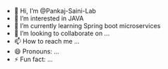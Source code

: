 - 👋 Hi, I’m @Pankaj-Saini-Lab
- 👀 I’m interested in JAVA 
- 🌱 I’m currently learning Spring boot microservices
- 💞️ I’m looking to collaborate on ...
- 📫 How to reach me ...
- 😄 Pronouns: ...
- ⚡ Fun fact: ...

<!---
Pankaj-Saini-Lab/Pankaj-Saini-Lab is a ✨ special ✨ repository because its `README.md` (this file) appears on your GitHub profile.
You can click the Preview link to take a look at your changes.
--->

